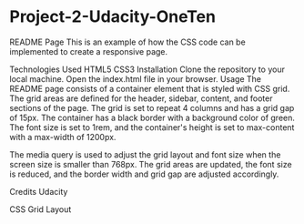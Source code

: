 # Project-2-Udacity-OneTen

README Page
This is an example of how the CSS code can be implemented to create a responsive page.

Technologies Used
HTML5
CSS3
Installation
Clone the repository to your local machine.
Open the index.html file in your browser.
Usage
The README page consists of a container element that is styled with CSS grid. The grid areas are defined for the header, sidebar, content, and footer sections of the page. The grid is set to repeat 4 columns and has a grid gap of 15px. The container has a black border with a background color of green. The font size is set to 1rem, and the container's height is set to max-content with a max-width of 1200px.

The media query is used to adjust the grid layout and font size when the screen size is smaller than 768px. The grid areas are updated, the font size is reduced, and the border width and grid gap are adjusted accordingly.

Credits
Udacity 

CSS Grid Layout






